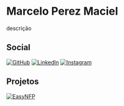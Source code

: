 # Marcelo Perez Maciel

descrição

## Social

[![GitHub](https://img.shields.io/badge/GitHub-db40a2?style=for-the-badge&logo=github&logoColor=fff)](https://github.com/mpmmarcelo)
[![LinkedIn](https://img.shields.io/badge/-LinkedIn-db40a2?style=for-the-badge&logo=linkedin&logoColor=fff)](https://www.linkedin.com/in/mpmmarcelo/)
[![Instagram](https://img.shields.io/badge/Instagram-db40a2?style=for-the-badge&logo=instagram&logoColor=fff)](https://www.instagram.com/mpmmarcelo/)

## Projetos

[![EasyNFP](https://img.shields.io/badge/EasyNFP-JAVA-e60000.svg)](https://github.com/mpmmarcelo/EasyNFP)

